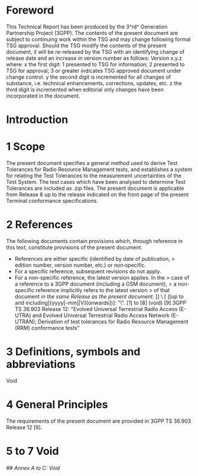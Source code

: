 # Foreword
This Technical Report has been produced by the 3^rd^ Generation Partnership
Project (3GPP).
The contents of the present document are subject to continuing work within the
TSG and may change following formal TSG approval. Should the TSG modify the
contents of the present document, it will be re-released by the TSG with an
identifying change of release date and an increase in version number as
follows:
Version x.y.z
where:
x the first digit:
1 presented to TSG for information;
2 presented to TSG for approval;
3 or greater indicates TSG approved document under change control.
y the second digit is incremented for all changes of substance, i.e. technical
enhancements, corrections, updates, etc.
z the third digit is incremented when editorial only changes have been
incorporated in the document.
# Introduction
# 1 Scope
The present document specifies a general method used to derive Test Tolerances
for Radio Resource Management tests, and establishes a system for relating the
Test Tolerances to the measurement uncertainties of the Test System.
The test cases which have been analysed to determine Test Tolerances are
included as .zip files.
The present document is applicable from Release 8 up to the release indicated
on the front page of the present Terminal conformance specifications.
# 2 References
The following documents contain provisions which, through reference in this
text, constitute provisions of the present document.
  * References are either specific (identified by date of publication, > edition number, version number, etc.) or non‑specific.
  * For a specific reference, subsequent revisions do not apply.
  * For a non-specific reference, the latest version applies. In the > case of a reference to a 3GPP document (including a GSM document), > a non-specific reference implicitly refers to the latest version > of that document _in the same Release as the present document_.
[\] \ \[ ([up to and
including]{yyyy[-mm]\|V\}[onwards])]: \"\\".
[1] to [8] (void)
[9] 3GPP TS 36.903 Release 12: \"Evolved Universal Terrestrial Radio Access
(E-UTRA) and Evolved Universal Terrestrial Radio Access Network (E-UTRAN);
Derivation of test tolerances for Radio Resource Management (RRM) conformance
tests"
# 3 Definitions, symbols and abbreviations
Void
# 4 General Principles
The requirements of the present document are provided in 3GPP TS 36.903
Release 12 [9].
# 5 to 7 Void
###### ## Annex A to C: Void
#